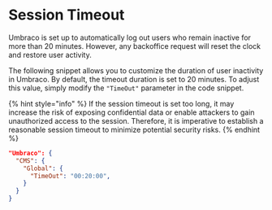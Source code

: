 # Session Timeout

Umbraco is set up to automatically log out users who remain inactive for more than 20 minutes. However, any backoffice request will reset the clock and restore user activity. 

The following snippet allows you to customize the duration of user inactivity in Umbraco. By default, the timeout duration is set to 20 minutes. To adjust this value, simply modify the `"TimeOut"` parameter in the code snippet.

{% hint style="info" %}  If the session timeout is set too long, it may increase the risk of exposing confidential data or enable attackers to gain unauthorized access to the session. Therefore, it is imperative to establish a reasonable session timeout to minimize potential security risks. {% endhint %}

```json
"Umbraco": {
  "CMS": {
    "Global": {
      "TimeOut": "00:20:00",
    }
  }
}
```

